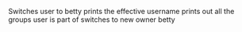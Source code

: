 Switches user to betty
prints the effective username
prints out all the groups user is part of
switches to new owner betty
